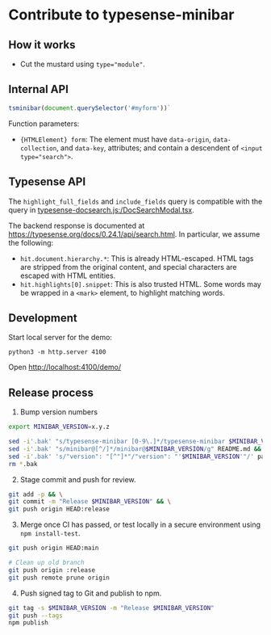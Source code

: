 # Contribute to typesense-minibar

## How it works

* Cut the mustard using `type="module"`.

## Internal API

```js
tsminibar(document.querySelector('#myform'))`
```

Function parameters:

* `{HTMLElement} form`: The element must have `data-origin`, `data-collection`, and `data-key`, attributes; and contain a descendent of `<input type="search">`.

## Typesense API

The `highlight_full_fields` and `include_fields` query is compatible with the query in [typesense-docsearch.js:/DocSearchModal.tsx](https://github.com/typesense/typesense-docsearch.js/blob/3.4.0/packages/docsearch-react/src/DocSearchModal.tsx).

The backend response is documented at <https://typesense.org/docs/0.24.1/api/search.html>. In particular, we assume the following:

* `hit.document.hierarchy.*`: This is already HTML-escaped. HTML tags are stripped from the original content, and special characters are escaped with HTML entities.
* `hit.highlights[0].snippet`: This is also trusted HTML. Some words may be wrapped in a `<mark>` element, to highlight matching words.

## Development

Start local server for the demo:

```
python3 -m http.server 4100
```

Open <http://localhost:4100/demo/>

## Release process

1. Bump version numbers

```sh
export MINIBAR_VERSION=x.y.z
```
```sh
sed -i'.bak' "s/typesense-minibar [0-9\.]*/typesense-minibar $MINIBAR_VERSION/" typesense-minibar* && \
sed -i'.bak' "s/minibar@[^/]*/minibar@$MINIBAR_VERSION/g" README.md && \
sed -i'.bak' 's/"version": "[^"]*"/"version": "'$MINIBAR_VERSION'"/' package.json && \
rm *.bak
```

2. Stage commit and push for review.

```sh
git add -p && \
git commit -m "Release $MINIBAR_VERSION" && \
git push origin HEAD:release
```

3. Merge once CI has passed, or test locally in a secure environment using `npm install-test`.

```sh
git push origin HEAD:main

# Clean up old branch
git push origin :release
git push remote prune origin
```

4. Push signed tag to Git and publish to npm.

```sh
git tag -s $MINIBAR_VERSION -m "Release $MINIBAR_VERSION"
git push --tags
npm publish
```
